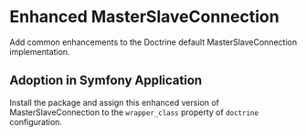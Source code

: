 # Enhanced MasterSlaveConnection

Add common enhancements to the Doctrine default MasterSlaveConnection implementation.

## Adoption in Symfony Application

Install the package and assign this enhanced version of MasterSlaveConnection to the `wrapper_class` property of `doctrine` configuration.
